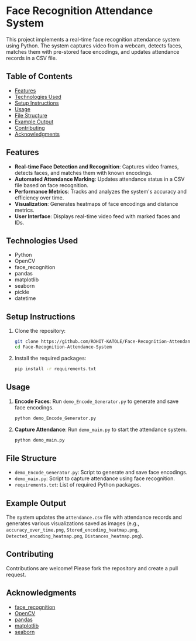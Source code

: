 # Face Recognition Attendance System
This project implements a real-time face recognition attendance system using Python. The system captures video from a webcam, detects faces, matches them with pre-stored face encodings, and updates attendance records in a CSV file.


##  Table of Contents
- [Features](#features)
- [Technologies Used](#technologies-used)
- [Setup Instructions](#setup-instructions)
- [Usage](#usage)
- [File Structure](#file-structure)
- [Example Output](#example-output)
- [Contributing](#contributing)
- [Acknowledgments](#acknowledgments)


## Features

- **Real-time Face Detection and Recognition**: Captures video frames, detects faces, and matches them with known encodings.
- **Automated Attendance Marking**: Updates attendance status in a CSV file based on face recognition.
- **Performance Metrics**: Tracks and analyzes the system's accuracy and efficiency over time.
- **Visualization**: Generates heatmaps of face encodings and distance metrics.
- **User Interface**: Displays real-time video feed with marked faces and IDs.


## Technologies Used

- Python
- OpenCV
- face_recognition
- pandas
- matplotlib
- seaborn
- pickle
- datetime


## Setup Instructions

1. Clone the repository:
    ```bash
    git clone https://github.com/ROHIT-KATOLE/Face-Recognition-Attendance-System.git
    cd Face-Recognition-Attendance-System
    ```

2. Install the required packages:
    ```bash
    pip install -r requirements.txt
    ```


## Usage

1. **Encode Faces**: Run `demo_Encode_Generator.py` to generate and save face encodings.
    ```bash
    python demo_Encode_Generator.py
    ```

2. **Capture Attendance**: Run `demo_main.py` to start the attendance system.
    ```bash
    python demo_main.py
    ```


## File Structure

- `demo_Encode_Generator.py`: Script to generate and save face encodings.
- `demo_main.py`: Script to capture attendance using face recognition.
- `requirements.txt`: List of required Python packages.


## Example Output

The system updates the `attendance.csv` file with attendance records and generates various visualizations saved as images (e.g., `accuracy_over_time.png`, `Stored_encoding_heatmap.png`, `Detected_encoding_heatmap.png`, `Distances_heatmap.png`).


## Contributing

Contributions are welcome! Please fork the repository and create a pull request.

## Acknowledgments

- [face_recognition](https://github.com/ageitgey/face_recognition)
- [OpenCV](https://opencv.org/)
- [pandas](https://pandas.pydata.org/)
- [matplotlib](https://matplotlib.org/)
- [seaborn](https://seaborn.pydata.org/)
